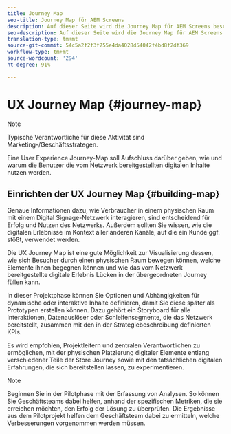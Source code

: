 ```yaml
---
title: Journey Map
seo-title: Journey Map für AEM Screens
description: Auf dieser Seite wird die Journey Map für AEM Screens beschrieben.
seo-description: Auf dieser Seite wird die Journey Map für AEM Screens beschrieben.
translation-type: tm+mt
source-git-commit: 54c5a2f2f3f755e4da4028d54042f4bd8f2df369
workflow-type: tm+mt
source-wordcount: '294'
ht-degree: 91%

---
```



# UX Journey Map {#journey-map}

>[!NOTE]
>
>Typische Verantwortliche für diese Aktivität sind Marketing-/Geschäftsstrategen.

Eine User Experience Journey-Map soll Aufschluss darüber geben, wie und warum die Benutzer die vom Netzwerk bereitgestellten digitalen Inhalte nutzen werden.

## Einrichten der UX Journey Map {#building-map}

Genaue Informationen dazu, wie Verbraucher in einem physischen Raum mit einem Digital Signage-Netzwerk interagieren, sind entscheidend für Erfolg und Nutzen des Netzwerks. Außerdem sollten Sie wissen, wie die digitalen Erlebnisse im Kontext aller anderen Kanäle, auf die ein Kunde ggf. stößt, verwendet werden.

Die UX Journey Map ist eine gute Möglichkeit zur Visualisierung dessen, wie sich Besucher durch einen physischen Raum bewegen können, welche Elemente ihnen begegnen können und wie das vom Netzwerk bereitgestellte digitale Erlebnis Lücken in der übergeordneten Journey füllen kann.

In dieser Projektphase können Sie Optionen und Abhängigkeiten für dynamische oder interaktive Inhalte definieren, damit Sie diese später als Prototypen erstellen können. Dazu gehört ein Storyboard für alle Interaktionen, Datenauslöser oder Schleifensegmente, die das Netzwerk bereitstellt, zusammen mit den in der Strategiebeschreibung definierten KPIs.

Es wird empfohlen, Projektleitern und zentralen Verantwortlichen zu ermöglichen, mit der physischen Platzierung digitaler Elemente entlang verschiedener Teile der Store Journey sowie mit den tatsächlichen digitalen Erfahrungen, die sich bereitstellen lassen, zu experimentieren.

>[!NOTE]
> Beginnen Sie in der Pilotphase mit der Erfassung von Analysen. So können Sie Geschäftsteams dabei helfen, anhand der spezifischen Metriken, die sie erreichen möchten, den Erfolg der Lösung zu überprüfen. Die Ergebnisse aus dem Pilotprojekt helfen dem Geschäftsteam dabei zu ermitteln, welche Verbesserungen vorgenommen werden müssen.

